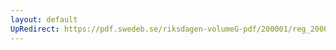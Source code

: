 ```yaml
---
layout: default
UpRedirect: https://pdf.swedeb.se/riksdagen-volumeG-pdf/200001/reg_200001/reg_200001_0413.pdf
---
```

